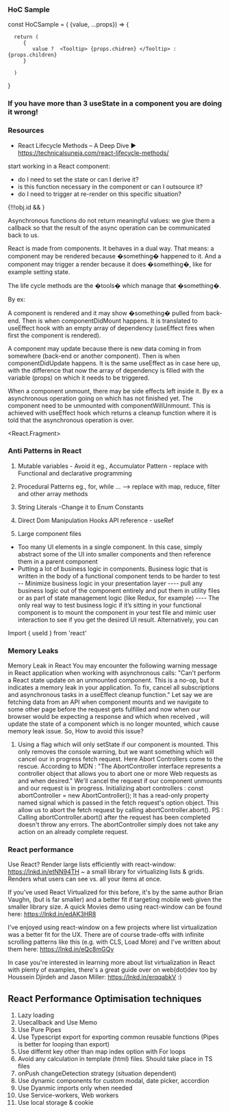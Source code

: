 ### HoC Sample
   const HoCSample = ( {value, ...props})   => {

      return (
         {
            value ?  <Tooltip> {props.chidren} </Tooltip> :  {props.children}
         }

      )

   }


### If you have more than 3 useState in a component you are doing it wrong!

### Resources
- React Lifecycle Methods – A Deep Dive ► https://technicalsuneja.com/react-lifecycle-methods/

start working in a React component:

- do I need to set the state or can I derive it?
- is this function necessary in the component or can I outsource it?
- do I need to trigger at re-render on this specific situation?


{!!!obj.id && <UserLogin />}

Asynchronous functions do not return meaningful values: we give them a callback so that the result of the async operation can be communicated back to us.

React is made from components. It behaves in a dual way. That means: a component may be rendered because �something� happened to it. And a component may trigger a render because it does �something�, like for example setting state.

The life cycle methods are the �tools� which manage that �something�.

By ex:

A component is rendered and it may show �something� pulled from back-end. Then is when componentDidMount happens. It is translated to useEffect hook with an empty array of dependency (useEffect fires when first the component is rendered).

A component may update because there is new data coming in from somewhere (back-end or another component). Then is when componentDidUpdate happens. It is the same useEffect as in case here up, with the difference that now the array of dependency is filled with the variable (props) on which it needs to be triggered.

When a component unmount, there may be side effects left inside it. By ex a asynchronous operation going on which has not finished yet. The component need to be unmounted with componentWillUnmount. This is achieved with useEffect hook which returns a cleanup function where it is told that the asynchronous operation is over.

<React.Fragment>

### Anti Patterns in React

1. Mutable variables - Avoid it
   eg., Accumulator Pattern - replace with Functional and declarative programming

2. Procedural Patterns
   eg., for, while ... --> replace with map, reduce, filter and other array methods

3. String Literals
    -Change it to Enum Constants

4. Direct Dom Manipulation
   Hooks API reference - useRef

5. Large component files
- Too many UI elements in a single component. In this case, simply abstract some of the UI into smaller components and then reference them in a parent component
 - Putting a lot of business logic in components. Business logic that is written in the body of a functional component tends to be harder to test
 -- Minimize business logic in your presentation layer
   ---- pull any business logic out of the component entirely and put them in utility files or as part of state management logic (like Redux, for example)
   ---- The only real way to test business logic if it’s sitting in your functional component is to mount the component in your test file and mimic user interaction to see if you get the desired UI result. Alternatively, you can


Import { useId } from 'react'

### Memory Leaks

Memory Leak in React
You may encounter the following warning message in React application when working with
asynchronous calls:
"Can't perform a React state update on an unmounted component. This is a no-op, but it
indicates a memory leak in your application. To fix, cancel all subscriptions and asynchronous
tasks in a useEffect cleanup function."
Let say we are fetching data from an API when component mounts and we navigate to some
other page before the request gets fulfilled and now when our browser would be expecting a
response and which when received , will update the state of a component which is no longer
mounted, which cause memory leak issue.
So, How to avoid this issue?
1. Using a flag which will only setState if our component is mounted. This only removes the
console warning, but we want something which will cancel our in progress fetch request.
Here Abort Controllers come to the rescue.
According to MDN :
"The AbortController interface represents a controller object that allows you to abort one or
more Web requests as and when desired."
We'll cancel the request if our component unmounts and our request is in progress.
Initializing abort controllers :
const abortController = new AbortController();
It has a read-only property named signal which is passed in the fetch request's option object.
This allow us to abort the fetch request by calling abortController.abort().
PS : Calling abortController.abort() after the request has been completed doesn't throw any
errors. The abortController simply does not take any action on an already complete request.

### React performance

Use React? Render large lists efficiently with react-window: https://lnkd.in/etNN94TH ~ a small library for virtualizing lists & grids. Renders what users can see vs. all your items at once.

If you've used React Virtualized for this before, it's by the same author Brian Vaughn, (but is far smaller) and a better fit if targeting mobile web given the smaller library size. A quick Movies demo using react-window can be found here: https://lnkd.in/edAK3HR8

I've enjoyed using react-window on a few projects where list virtualization was a better fit for the UX. There are of course trade-offs with infinite scrolling patterns like this (e.g. with CLS, Load More) and I've written about them here: https://lnkd.in/eQc8mGQy

In case you're interested in learning more about list virtualization in React with plenty of examples, there's a great guide over on web(dot)dev too by Houssein Djirdeh and Jason Miller: https://lnkd.in/erqqabkV :)

React Performance Optimisation techniques
---------------------------------------------------------------
1. Lazy loading
2. Usecallback and Use Memo
3. Use Pure Pipes
4. Use Typescript export for exporting common reusable functions (Pipes is better for looping than export)
5. Use differnt key other than map index option with For loops
6. Avoid any calculation in template (html) files. Should take place in TS files
7. onPush changeDetection strategy (situation dependent)
8. Use dynamic components for custom modal, date picker, accordion
9. Use Dyanmic imports only when needed
10. Use Service-workers, Web workers
11. Use local storage & cookie
